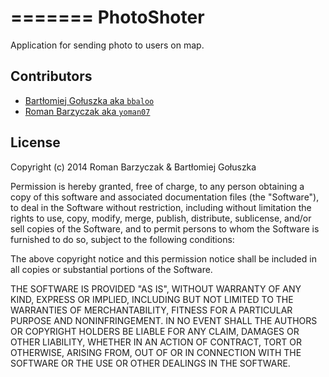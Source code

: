 =======
PhotoShoter
===========

Application for sending photo to users on map.

Contributors
-------

- [Bartłomiej Gołuszka aka `bbaloo`](https://github.com/bbaloo)
- [Roman Barzyczak aka `yoman07`](https://github.com/yoman07)

License
-------

Copyright (c) 2014 Roman Barzyczak & Bartłomiej Gołuszka

Permission is hereby granted, free of charge, to any person
obtaining a copy of this software and associated documentation
files (the "Software"), to deal in the Software without
restriction, including without limitation the rights to use,
copy, modify, merge, publish, distribute, sublicense, and/or sell
copies of the Software, and to permit persons to whom the
Software is furnished to do so, subject to the following
conditions:

The above copyright notice and this permission notice shall be
included in all copies or substantial portions of the Software.

THE SOFTWARE IS PROVIDED "AS IS", WITHOUT WARRANTY OF ANY KIND,
EXPRESS OR IMPLIED, INCLUDING BUT NOT LIMITED TO THE WARRANTIES
OF MERCHANTABILITY, FITNESS FOR A PARTICULAR PURPOSE AND
NONINFRINGEMENT. IN NO EVENT SHALL THE AUTHORS OR COPYRIGHT
HOLDERS BE LIABLE FOR ANY CLAIM, DAMAGES OR OTHER LIABILITY,
WHETHER IN AN ACTION OF CONTRACT, TORT OR OTHERWISE, ARISING
FROM, OUT OF OR IN CONNECTION WITH THE SOFTWARE OR THE USE OR
OTHER DEALINGS IN THE SOFTWARE.
